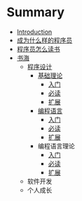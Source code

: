# Summary

* [Introduction](README.md)
* [成为什么样的程序员](cheng-wei-shi-yao-yang-de-cheng-xu-yuan.md)
* [程序员怎么读书](cheng-xu-yuan-zen-yao-du-shu.md)
* [书海](shu-hai.md)
  * [程序设计](shu-hai/cheng-xu-she-ji.md)
    * [基础理论](shu-hai/cheng-xu-she-ji/ji-chu-li-lun.md)
      * [入门](shu-hai/cheng-xu-she-ji/ji-chu-li-lun/ru-men.md)
      * [必读](shu-hai/cheng-xu-she-ji/ji-chu-li-lun/bi-du.md)
      * [扩展](shu-hai/cheng-xu-she-ji/ji-chu-li-lun/kuo-zhan.md)
    * [编程语言](shu-hai/cheng-xu-she-ji/bian-cheng-yu-yan.md)
      * [入门](shu-hai/cheng-xu-she-ji/bian-cheng-yu-yan/ru-men.md)
      * [必读](shu-hai/cheng-xu-she-ji/bian-cheng-yu-yan/bi-du.md)
      * [扩展](shu-hai/cheng-xu-she-ji/bian-cheng-yu-yan/kuo-zhan.md)
    * 编程语言理论 
      * [入门](shu-hai/cheng-xu-she-ji/ru-men.md)
      * [必读](shu-hai/cheng-xu-she-ji/bi-du.md)
      * [扩展](shu-hai/cheng-xu-she-ji/kuo-zhan.md)
  * 软件开发
  * 个人成长

